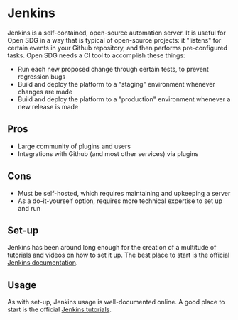 <h1>Jenkins</h1>

Jenkins is a self-contained, open-source automation server. It is useful for Open SDG in a way that is typical of open-source projects: it "listens" for certain events in your Github repository, and then performs pre-configured tasks. Open SDG needs a CI tool to accomplish these things:

* Run each new proposed change through certain tests, to prevent regression bugs
* Build and deploy the platform to a "staging" environment whenever changes are made
* Build and deploy the platform to a "production" environment whenever a new release is made

## Pros

* Large community of plugins and users
* Integrations with Github (and most other services) via plugins

## Cons

* Must be self-hosted, which requires maintaining and upkeeping a server
* As a do-it-yourself option, requires more technical expertise to set up and run

## Set-up

Jenkins has been around long enough for the creation of a multitude of tutorials and videos on how to set it up. The best place to start is the official [Jenkins documentation](https://jenkins.io/doc/).

## Usage

As with set-up, Jenkins usage is well-documented online. A good place to start is the official [Jenkins tutorials](https://jenkins.io/doc/tutorials/).
